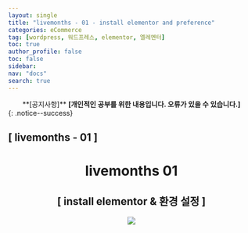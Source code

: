 ```yaml
---
layout: single
title: "livemonths - 01 - install elementor and preference"
categories: eCommerce
tag: [wordpress, 워드프레스, elementor, 엘레멘터]
toc: true
author_profile: false
toc: false
sidebar:
nav: "docs"
search: true
---
```


<center>**[공지사항]** <strong> [개인적인 공부를 위한 내용입니다. 오류가 있을 수 있습니다.] </strong></center>
{: .notice--success}

<h2>[ livemonths - 01 ]</h2>

<div align="center"><p><h1>livemonths 01</h1></p></div>

<div align="center"><h2>[ install elementor & 환경 설정 ]</h2>
<div align="center"><img src="http://drive.google.com/uc?export=view&id=1U0VoFdn1hA-OZhplYyeC_N2frCA3RIVU"><br><br><br></div><br>










